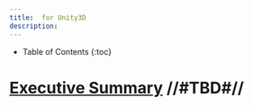 ```yaml
---
title:  for Unity3D
description:
---
```

* Table of Contents
{:toc}
# [Executive Summary](http://www.askowl.net/) //#TBD#//
